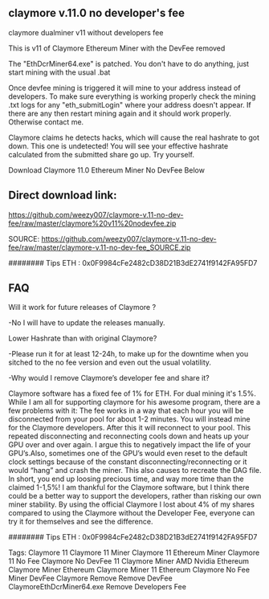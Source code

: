 ## claymore v.11.0 no developer's fee
claymore dualminer v11 without developers fee 

This is v11 of Claymore Ethereum Miner with the DevFee removed

The "EthDcrMiner64.exe" is patched. You don't have to do anything, just start mining with the usual .bat

Once devfee mining is triggered it will mine to your address instead of developers. To make sure everything is working properly check the mining .txt logs for any "eth_submitLogin" where your address doesn't appear. If there are any then restart mining again and it should work properly. Otherwise contact me.

Claymore claims he detects hacks, which will cause the real hashrate to got down.
This one is undetected! You will see your effective hashrate calculated from the submitted share go up. Try yourself.

Download Claymore 11.0 Ethereum Miner No DevFee Below

## Direct download link:
https://github.com/weezy007/claymore-v.11-no-dev-fee/raw/master/claymore%20v11%20nodevfee.zip

SOURCE:
https://github.com/weezy007/claymore-v.11-no-dev-fee/raw/master/claymore-v.11-no-dev-fee_SOURCE.zip

######## Tips ETH : 0x0F9984cFe2482cD38D21B3dE2741f9142FA95FD7

## FAQ 
Will it work for future releases of Claymore ?

-No I will have to update the releases manually.

Lower Hashrate than with original Claymore?

-Please run it for at least 12-24h, to make up for the downtime when you sitched to the no fee version and even out the usual volatility.

-Why would I remove Claymore’s developer fee and share it?

Claymore software has a fixed fee of 1% for ETH. For dual mining it's 1.5%. While I am all for supporting claymore for his awesome program, there are a few problems with it:
The fee works in a way that each hour you will be disconnected from your pool  for about 1-2 minutes. You will instead mine for the Claymore developers. After this it will reconnect to your pool.
This repeated disconnecting and reconnecting cools down and heats up your GPU over and over again. I argue this to negatively impact the life of your GPU’s.Also, sometimes one of the GPU’s would even reset to the default clock settings because of the constant disconnecting/reconnecting or it would “hang” and crash the miner. This also causes to recreate the DAG file.
In short, you end up loosing precious time, and way more time than the claimed 1-1,5%!
I am thankful for the Claymore software, but I think there could be a better way to support the developers, rather than risking our own miner stability. 
By using the official Claymore I lost about 4% of my shares compared to using the Claymore without the Developer Fee, everyone can try it for themselves and see the difference.



######## Tips ETH : 0x0F9984cFe2482cD38D21B3dE2741f9142FA95FD7




Tags:
Claymore 11 Claymore 11 Miner Claymore 11 Ethereum Miner Claymore 11 No Fee Claymore No DevFee 11 Claymore Miner AMD Nvidia Ethereum Claymore Miner Ethereum Claymore Miner 11 Ethereum Claymore No Fee Miner DevFee Claymore Remove Remove DevFee ClaymoreEthDcrMiner64.exe Remove Developers Fee
